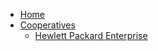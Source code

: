 * [Home](/)
* [Cooperatives](/grid/cooperatives/README.md)
  * [Hewlett Packard Enterprise](/grid/cooperatives/hewlettpackardenterprise.md)


